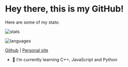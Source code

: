 # Hey there, this is my GitHub!

Here are some of my stats:  
  
![stats](https://github-readme-stats.vercel.app/api?username=ceilingfans&theme=darcula&count_private=true)  
  
![languages](https://github-readme-stats.vercel.app/api/top-langs/?username=ceilingfans&layout=compact&theme=darcula)

[Github](https://github.com/ceilingfans "lol youre already here") | [Personal site](https://awned.tech/ "🚧 Under construction 🚧")

- 🌱 I’m currently learning C++, JavaScript and Python

